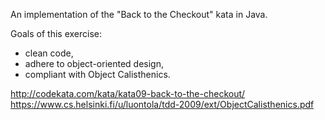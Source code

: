An implementation of the "Back to the Checkout" kata in Java.

Goals of this exercise:
* clean code,
* adhere to object-oriented design,
* compliant with Object Calisthenics.

http://codekata.com/kata/kata09-back-to-the-checkout/
https://www.cs.helsinki.fi/u/luontola/tdd-2009/ext/ObjectCalisthenics.pdf